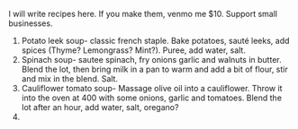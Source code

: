 I will write recipes here. If you make them, venmo me $10. Support small businesses. 

1. Potato leek soup- classic french staple. Bake potatoes, sauté leeks, add spices (Thyme? Lemongrass? Mint?). Puree, add water, salt.
2. Spinach soup- sautee spinach, fry onions garlic and walnuts in butter. Blend the lot, then bring milk in a pan to warm and add a bit of flour, stir and mix in the blend. Salt.
3. Cauliflower tomato soup- Massage olive oil into a cauliflower. Throw it into the oven at 400 with some onions, garlic and tomatoes. Blend the lot after an hour, add water, salt, oregano?
4.  